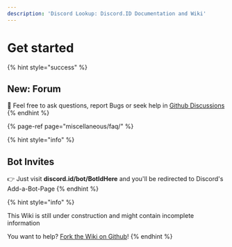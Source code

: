 ```yaml
---
description: 'Discord Lookup: Discord.ID Documentation and Wiki'
---
```


# Get started

{% hint style="success" %}
## New: Forum

👋 Feel free to ask questions, report Bugs or seek help in [Github Discussions](https://github.com/nerrixDE/discordid-wiki/discussions)
{% endhint %}

{% page-ref page="miscellaneous/faq/" %}

{% hint style="info" %}
## Bot Invites

👉 Just visit **discord.id/bot/BotIdHere** and you'll be redirected to Discord's Add-a-Bot-Page
{% endhint %}

{% hint style="info" %}


This Wiki is still under construction and might contain incomplete information

You want to help? [Fork the Wiki on Github](https://github.com/nerrixde/discordid-wiki)!
{% endhint %}

